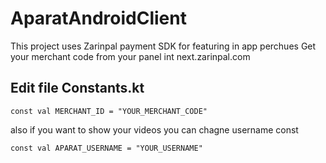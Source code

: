 # AparatAndroidClient
This project uses Zarinpal payment SDK for featuring in app perchues
Get your merchant code from your panel int next.zarinpal.com

## Edit file Constants.kt

```
const val MERCHANT_ID = "YOUR_MERCHANT_CODE"
```

also if you want to show your videos you can chagne username const

```
const val APARAT_USERNAME = "YOUR_USERNAME"
```
